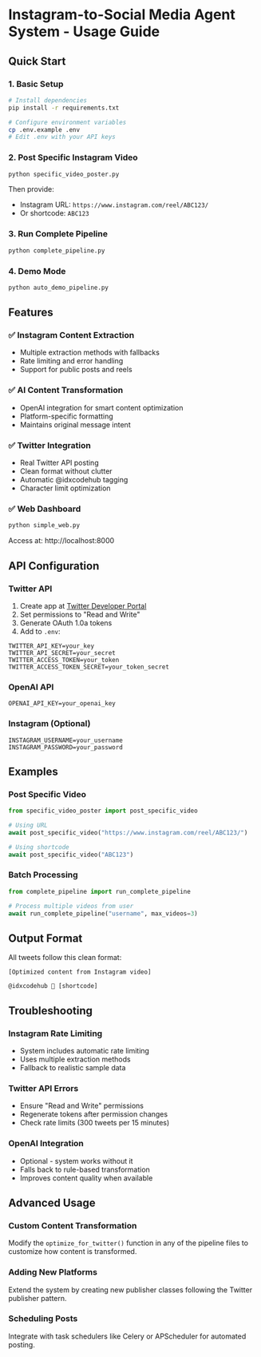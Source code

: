 # Instagram-to-Social Media Agent System - Usage Guide

## Quick Start

### 1. Basic Setup
```bash
# Install dependencies
pip install -r requirements.txt

# Configure environment variables
cp .env.example .env
# Edit .env with your API keys
```

### 2. Post Specific Instagram Video
```bash
python specific_video_poster.py
```
Then provide:
- Instagram URL: `https://www.instagram.com/reel/ABC123/`
- Or shortcode: `ABC123`

### 3. Run Complete Pipeline
```bash
python complete_pipeline.py
```

### 4. Demo Mode
```bash
python auto_demo_pipeline.py
```

## Features

### ✅ Instagram Content Extraction
- Multiple extraction methods with fallbacks
- Rate limiting and error handling
- Support for public posts and reels

### ✅ AI Content Transformation
- OpenAI integration for smart content optimization
- Platform-specific formatting
- Maintains original message intent

### ✅ Twitter Integration
- Real Twitter API posting
- Clean format without clutter
- Automatic @idxcodehub tagging
- Character limit optimization

### ✅ Web Dashboard
```bash
python simple_web.py
```
Access at: http://localhost:8000

## API Configuration

### Twitter API
1. Create app at [Twitter Developer Portal](https://developer.twitter.com)
2. Set permissions to "Read and Write"
3. Generate OAuth 1.0a tokens
4. Add to `.env`:
```env
TWITTER_API_KEY=your_key
TWITTER_API_SECRET=your_secret
TWITTER_ACCESS_TOKEN=your_token
TWITTER_ACCESS_TOKEN_SECRET=your_token_secret
```

### OpenAI API
```env
OPENAI_API_KEY=your_openai_key
```

### Instagram (Optional)
```env
INSTAGRAM_USERNAME=your_username
INSTAGRAM_PASSWORD=your_password
```

## Examples

### Post Specific Video
```python
from specific_video_poster import post_specific_video

# Using URL
await post_specific_video("https://www.instagram.com/reel/ABC123/")

# Using shortcode
await post_specific_video("ABC123")
```

### Batch Processing
```python
from complete_pipeline import run_complete_pipeline

# Process multiple videos from user
await run_complete_pipeline("username", max_videos=3)
```

## Output Format

All tweets follow this clean format:
```
[Optimized content from Instagram video]

@idxcodehub 📸 [shortcode]
```

## Troubleshooting

### Instagram Rate Limiting
- System includes automatic rate limiting
- Uses multiple extraction methods
- Fallback to realistic sample data

### Twitter API Errors
- Ensure "Read and Write" permissions
- Regenerate tokens after permission changes
- Check rate limits (300 tweets per 15 minutes)

### OpenAI Integration
- Optional - system works without it
- Falls back to rule-based transformation
- Improves content quality when available

## Advanced Usage

### Custom Content Transformation
Modify the `optimize_for_twitter()` function in any of the pipeline files to customize how content is transformed.

### Adding New Platforms
Extend the system by creating new publisher classes following the Twitter publisher pattern.

### Scheduling Posts
Integrate with task schedulers like Celery or APScheduler for automated posting.
